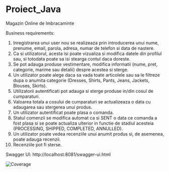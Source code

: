 # Proiect_Java
Magazin Online de Imbracaminte

Business requirements:
1. Inregistrarea unui user nou se realizeaza prin introducerea unui nume, prenume, email, parola, adresa, numar de telefon si data de nastere.
2. Ca si utilizatorul, acesta isi poate vizualiza si modifica datele din profilul sau, si totodata poate sa isi stearga contul daca doreste.
3. Se pot adauga produse vestimentare, modifica informatii (nume, pret, categorie, marime sau detalii) despre acestea si sterge.
4. Un utilizator poate alege daca sa vada toate articolele sau sa le filtreze dupa o anumita 
categorie (Dresses, Shirts, Pants, Jeans, Jackets, Blouses, Skirts).
5. Utilizatorii autentificati pot adauga si sterge produse in/din cosul de cumparaturi.
6. Valoarea totala a cosului de cumparaturi se actualizeaza o data cu adaugarea sau stergerea unui produs.
7. Un utilizator autentificat poate plasa o comanda.
8. Statul comenzii se modifica automat ca si SENT o data ce comanda a fost plasa si se poate actualiza ulterior in functie 
de stadiul acesteia (PROCESSING, SHIPPED, COMPLETED, ANNULLED).
9. Un utilizator poate vedea recenziile unui anumit produs si, de asemenea, poate adauga recenzii. 
10. Recenziile pot fi sterse.

Swagger UI: http://localhost:8081/swagger-ui.html

![Coverage](https://user-images.githubusercontent.com/38529364/188517395-ded04068-8d65-49fb-84a0-39600afe2963.png)
